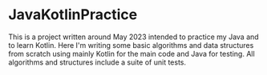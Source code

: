 # JavaKotlinPractice

This is a project written around May 2023 intended to practice my Java and to learn 
Kotlin. Here I'm writing some basic algorithms and data structures from scratch using mainly Kotlin 
for the main code and Java for testing. All algorithms and structures include a suite of unit tests.
